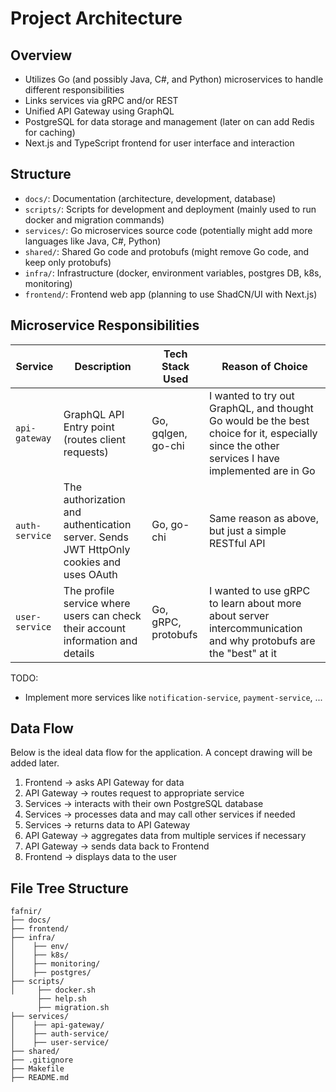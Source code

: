 # Project Architecture

## Overview
- Utilizes Go (and possibly Java, C#, and Python) microservices to handle different responsibilities
- Links services via gRPC and/or REST
- Unified API Gateway using GraphQL
- PostgreSQL for data storage and management (later on can add Redis for caching)
- Next.js and TypeScript frontend for user interface and interaction

## Structure
- `docs/`: Documentation (architecture, development, database)
- `scripts/`: Scripts for development and deployment (mainly used to run docker and migration commands)
- `services/`: Go microservices source code (potentially might add more languages like Java, C#, Python)
- `shared/`: Shared Go code and protobufs (might remove Go code, and keep only protobufs)
- `infra/`: Infrastructure (docker, environment variables, postgres DB, k8s, monitoring)
- `frontend/`: Frontend web app (planning to use ShadCN/UI with Next.js)

## Microservice Responsibilities
| Service        | Description                                                                            | Tech Stack Used     | Reason of Choice                                                                                                                              |
|----------------|----------------------------------------------------------------------------------------|---------------------|-----------------------------------------------------------------------------------------------------------------------------------------------|
| `api-gateway`  | GraphQL API Entry point (routes client requests)                                       | Go, gqlgen, go-chi  | I wanted to try out GraphQL, and thought Go would be the best choice for it, especially since the other services I have implemented are in Go |
| `auth-service` | The authorization and authentication server. Sends JWT HttpOnly cookies and uses OAuth | Go, go-chi          | Same reason as above, but just a simple RESTful API                                                                                           |
| `user-service` | The profile service where users can check their account information and details        | Go, gRPC, protobufs | I wanted to use gRPC to learn about more about server intercommunication and why protobufs are the "best" at it                               |

TODO:
- Implement more services like `notification-service`, `payment-service`, ...

## Data Flow
Below is the ideal data flow for the application. A concept drawing will be added later.
1. Frontend → asks API Gateway for data
2. API Gateway → routes request to appropriate service
3. Services → interacts with their own PostgreSQL database
4. Services → processes data and may call other services if needed
5. Services → returns data to API Gateway
6. API Gateway → aggregates data from multiple services if necessary
7. API Gateway → sends data back to Frontend
8. Frontend → displays data to the user

## File Tree Structure
```plaintext
fafnir/
├── docs/
├── frontend/
├── infra/              
│    ├── env/              
│    ├── k8s/              
│    ├── monitoring/       
│    ├── postgres/
├── scripts/
│     ├── docker.sh
      ├── help.sh
      ├── migration.sh 
├── services/
│    ├── api-gateway/      
│    ├── auth-service/
│    ├── user-service/     
├── shared/
├── .gitignore
├── Makefile          
├── README.md             
```